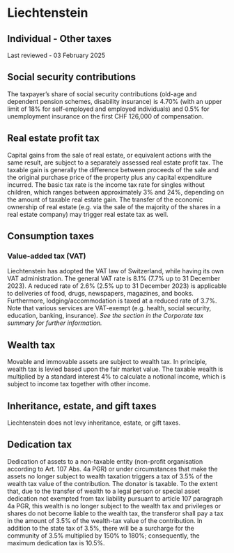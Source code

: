 # Liechtenstein
## Individual - Other taxes
Last reviewed - 03 February 2025
## Social security contributions
The taxpayer’s share of social security contributions (old-age and dependent pension schemes, disability insurance) is 4.70% (with an upper limit of 18% for self-employed and employed individuals) and 0.5% for unemployment insurance on the first CHF 126,000 of compensation.
## Real estate profit tax
Capital gains from the sale of real estate, or equivalent actions with the same result, are subject to a separately assessed real estate profit tax. The taxable gain is generally the difference between proceeds of the sale and the original purchase price of the property plus any capital expenditure incurred. The basic tax rate is the income tax rate for singles without children, which ranges between approximately 3% and 24%, depending on the amount of taxable real estate gain. The transfer of the economic ownership of real estate (e.g. via the sale of the majority of the shares in a real estate company) may trigger real estate tax as well.
## Consumption taxes
### Value-added tax (VAT)
Liechtenstein has adopted the VAT law of Switzerland, while having its own VAT administration.
The general VAT rate is 8.1% (7.7% up to 31 December 2023). A reduced rate of 2.6% (2.5% up to 31 December 2023) is applicable to deliveries of food, drugs, newspapers, magazines, and books. Furthermore, lodging/accommodation is taxed at a reduced rate of 3.7%. Note that various services are VAT-exempt (e.g. health, social security, education, banking, insurance).
_See the section in the Corporate tax summary for further information._
## Wealth tax
Movable and immovable assets are subject to wealth tax. In principle, wealth tax is levied based upon the fair market value.
The taxable wealth is multiplied by a standard interest 4% to calculate a notional income, which is subject to income tax together with other income.
## Inheritance, estate, and gift taxes
Liechtenstein does not levy inheritance, estate, or gift taxes.
## Dedication tax
Dedication of assets to a non-taxable entity (non-profit organisation according to Art. 107 Abs. 4a PGR) or under circumstances that make the assets no longer subject to wealth taxation triggers a tax of 3.5% of the wealth tax value of the contribution. The donator is taxable.
To the extent that, due to the transfer of wealth to a legal person or special asset dedication not exempted from tax liability pursuant to article 107 paragraph 4a PGR, this wealth is no longer subject to the wealth tax and privileges or shares do not become liable to the wealth tax, the transferor shall pay a tax in the amount of 3.5% of the wealth-tax value of the contribution.
In addition to the state tax of 3.5%, there will be a surcharge for the community of 3.5% multiplied by 150% to 180%; consequently, the maximum dedication tax is 10.5%.
